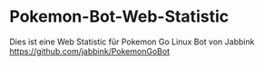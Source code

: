 # Pokemon-Bot-Web-Statistic

Dies ist eine Web Statistic für Pokemon Go Linux Bot von
Jabbink https://github.com/jabbink/PokemonGoBot
